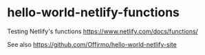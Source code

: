 # hello-world-netlify-functions

Testing Netlify's functions https://www.netlify.com/docs/functions/

See also https://github.com/Offirmo/hello-world-netlify-site
